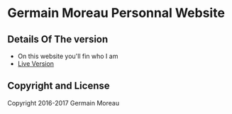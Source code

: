 # Germain Moreau Personnal Website

## Details Of The version

* On this website you'll fin who I am
* [Live Version](http://www.germainmoreau.com/)

## Copyright and License

Copyright 2016-2017 Germain Moreau
